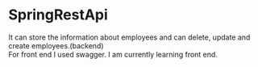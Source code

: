 # SpringRestApi
It can store the information about employees and can delete, update and create employees.(backend)    
For front end I used swagger.
I am currently learning front end.
